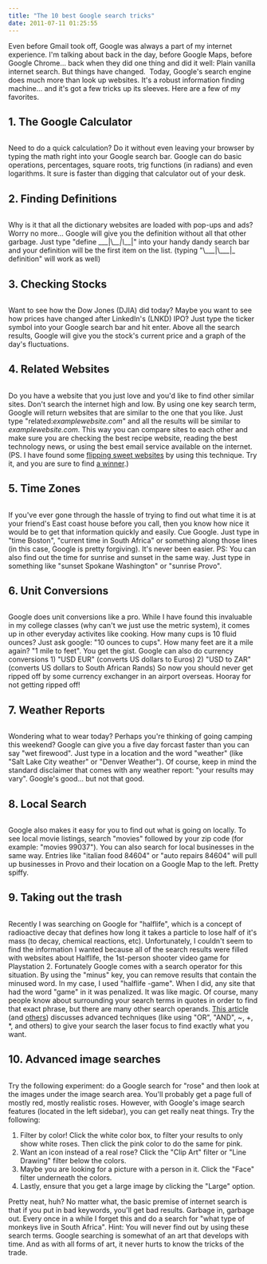 ```yaml
---
title: "The 10 best Google search tricks"
date: 2011-07-11 01:25:55
---
```


Even before Gmail took off, Google was always a part of my internet experience. I'm talking about back in the day, before Google Maps, before Google Chrome... back when they did one thing and did it well: Plain vanilla internet search. But things have changed.  Today, Google's search engine does much more than look up websites. It's a robust information finding machine... and it's got a few tricks up its sleeves. Here are a few of my favorites.

## 1. The Google Calculator

<img alt="" src="/assets/images/Google-Calculator.jpg" title="Google Calculator" />

Need to do a quick calculation? Do it without even leaving your browser by typing the math right into your Google search bar. Google can do basic operations, percentages, square roots, trig functions (in radians) and even logarithms. It sure is faster than digging that calculator out of your desk.

## 2. Finding Definitions

<img alt="" src="/assets/images/Google-Dictionary.jpg" title="Google Dictionary" />

Why is it that all the dictionary websites are loaded with pop-ups and ads? Worry no more... Google will give you the definition without all that other garbage. Just type "define \_\_\_|\\_\_\_|\\_\_\_|" into your handy dandy search bar and your definition will be the first item on the list. (typing "\\_\_\_|\\__\_|\_ definition" will work as well)

## 3. Checking Stocks

<img alt="" src="/assets/images/Google-Stocks.jpg" title="Google Stocks" />

Want to see how the Dow Jones (DJIA) did today? Maybe you want to see how prices have changed after LinkedIn's (LNKD) IPO? Just type the ticker symbol into your Google search bar and hit enter. Above all the search results, Google will give you the stock's current price and a graph of the day's fluctuations.

## 4. Related Websites

<img alt="" src="/assets/images/Related-Sites.jpg" title="Related Sites" />

Do you have a website that you just love and you'd like to find other similar sites. Don't search the internet high and low. By using one key search term, Google will return websites that are similar to the one that you like. Just type "related:*examplewebsite.com*" and all the results will be similar to *examplewebsite.com*. This way you can compare sites to each other and make sure you are checking the best recipe website, reading the best technology news, or using the best email service available on the internet. (PS. I have found some <a href="{{site.url}}/2011/05/09/10-websites-that-you-didnt-know-you-couldnt-live-without/" target="_blank" rel="noopener noreferrer" title="10 websites that you didn’t know you couldn’t live without">flipping sweet websites</a> by using this technique. Try it, and you are sure to find <a href="http://www.springwise.com" target="_blank" rel="noopener noreferrer" title="springwise.com">a winner</a>.)

## 5. Time Zones

<img alt="" src="/assets/images/Google-Time-Zones.jpg" title="Google Time Zones" />

If you've ever gone through the hassle of trying to find out what time it is at your friend's East coast house before you call, then you know how nice it would be to get that information quickly and easily. Cue Google. Just type in "time Boston", "current time in South Africa" or something along those lines (in this case, Google is pretty forgiving). It's never been easier. PS: You can also find out the time for sunrise and sunset in the same way. Just type in something like "sunset Spokane Washington" or "sunrise Provo".

## 6. Unit Conversions

<img alt="" src="/assets/images/Google-Conversions.jpg" title="Google Conversions" />

Google does unit conversions like a pro. While I have found this invaluable in my college classes (why can't we just use the metric system), it comes up in other everyday activites like cooking. How many cups is 10 fluid ounces? Just ask google: "10 ounces to cups". How many feet are it a mile again? "1 mile to feet". You get the gist. Google can also do currency conversions 1) "USD EUR" (converts US dollars to Euros) 2) "USD to ZAR" (converts US dollars to South African Rands) So now you should never get ripped off by some currency exchanger in an airport overseas. Hooray for not getting ripped off!

## 7. Weather Reports

<img alt="" src="/assets/images/Google-Weather.jpg" title="Google Weather" />

Wondering what to wear today? Perhaps you're thinking of going camping this weekend? Google can give you a five day forcast faster than you can say "wet firewood". Just type in a location and the word "weather" (like "Salt Lake City weather" or "Denver Weather"). Of course, keep in mind the standard disclaimer that comes with any weather report: "your results may vary". Google's good... but not that good.

## 8. Local Search

<img alt="" src="/assets/images/Local-Movies.jpg" title="Local Movies" />

Google also makes it easy for you to find out what is going on locally. To see local movie listings, search "movies" followed by your zip code (for example: "movies 99037"). You can also search for local businesses in the same way. Entries like "italian food 84604" or "auto repairs 84604" will pull up businesses in Provo and their location on a Google Map to the left. Pretty spiffy.

## 9. Taking out the trash

<img alt="" src="/assets/images/Google-Minus-Operator1.jpg" title="Google Minus Operator" />

Recently I was searching on Google for "halflife", which is a concept of radioactive decay that defines how long it takes a particle to lose half of it's mass (to decay, chemical reactions, etc). Unfortunately, I couldn't seem to find the information I wanted because all of the search results were filled with websites about Halflife, the 1st-person shooter video game for Playstation 2. Fortunately Google comes with a search operator for this situation. By using the "minus" key, you can remove results that contain the minused word. In my case, I used "halflife -game". When I did, any site that had the word "game" in it was penalized. It was like magic. Of course, many people know about surrounding your search terms in quotes in order to find that exact phrase, but there are many other search operands. <a href="http://www.makeuseof.com/tag/master-the-google-search-like-a-god-save-time/" target="_blank" rel="noopener noreferrer" title="Google Search Operands">This article</a> (and <a href="http://www.google.com/support/websearch/bin/static.py?page=guide.cs&guide=1221265&answer=136861" target="_blank" rel="noopener noreferrer" title="Advanced Google search features">others</a>) discusses advanced techniques (like using "OR", "AND", ~, +, *, and others) to give your search the laser focus to find exactly what you want.

## 10. Advanced image searches

<img alt="" src="/assets/images/Google-Image-Search.jpg" title="Google Image Search" />

Try the following experiment: do a Google search for "rose" and then look at the images under the image search area. You'll probably get a page full of mostly red, mostly realistic roses. However, with Google's image search features (located in the left sidebar), you can get really neat things. Try the following:

1.  Filter by color! Click the white color box, to filter your results to only show white roses. Then click the pink color to do the same for pink.
2.  Want an icon instead of a real rose? Click the "Clip Art" filter or "Line Drawing" filter below the colors.
3.  Maybe you are looking for a picture with a person in it. Click the "Face" filter underneath the colors.
4.  Lastly, ensure that you get a large image by clicking the "Large" option.

Pretty neat, huh? No matter what, the basic premise of internet search is that if you put in bad keywords, you'll get bad results. Garbage in, garbage out. Every once in a while I forget this and do a search for "what type of monkeys live in South Africa". Hint: You will never find out by using these search terms. Google searching is somewhat of an art that develops with time. And as with all forms of art, it never hurts to know the tricks of the trade.
